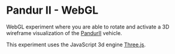 # Pandur II - WebGL

WebGL experiment where you are able to rotate and activate a 3D wireframe visualization of the [PandurII](https://en.wikipedia.org/wiki/Pandur_II) vehicle.

This experiment uses the JavaScript 3d engine [Three.js](https://threejs.org/).
